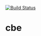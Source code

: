 [![Build Status](https://travis-ci.org/bbttxu/btc-tracker.svg?branch=travis)](https://travis-ci.org/bbttxu/btc-tracker)

# cbe
